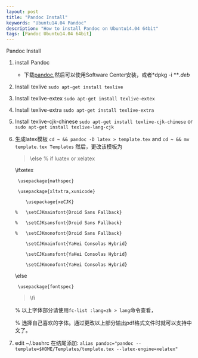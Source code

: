 ```yaml
---
layout: post
title: "Pandoc Install"
keywords: "Ubuntu14.04 Pandoc"
description: "How to install Pandoc on Ubuntu14.04 64bit"
tags: [Pandoc Ubuntu14.04 64bit]
---
```


Pandoc Install


1. install Pandoc
	* 下载[pandoc][1],然后可以使用Software Center安装，或者*dpkg -i ***.deb* 
2. Install texlive
	 `sudo apt-get install texlive`
3. Install texlive-extex
	`sudo apt-get install texlive-extex`
4. Install texlive-extra
	`sudo apt-get install texlive-extra`
5. Install texlive-cjk-chinese
	`sudo apt-get install texlive-cjk-chinese`
	or
	`sudo apt-get install texlive-lang-cjk`
6. 生成latex模板
	`cd ~ && pandoc -D latex > template.tex`
	and 
	`cd ~ && mv template.tex Templates`
	然后，更改该模板为
	>\else % if luatex or xelatex

	 \ifxetex
	 
	    \usepackage{mathspec}
	    
	    \usepackage{xltxtra,xunicode}
	    
	       \usepackage{xeCJK}
	       
	   %   \setCJKmainfont{Droid Sans Fallback}
	   
	   %   \setCJKsansfont{Droid Sans Fallback}
	   
	   %   \setCJKmonofont{Droid Sans Fallback}
	   
	       \setCJKmainfont{YaHei Consolas Hybrid}
	       
	       \setCJKsansfont{YaHei Consolas Hybrid}
	       
	       \setCJKmonofont{YaHei Consolas Hybrid}
	       
	\else
	
		\usepackage{fontspec}
		
	>\fi
	

	% 以上字体部分请使用`fc-list :lang=zh > lang`命令查看，
	
	% 选择自己喜欢的字体。通过更改以上部分输出pdf格式文件时就可以支持中文了。
	
7. edit ~/.bashrc 
	在结尾添加:
	`alias pandoc="pandoc --template=$HOME/Templates/template.tex --latex-engine=xelatex"`

	

	 








[1]: https:://github.com/jgm/pandoc/releases "pandoc releases"
